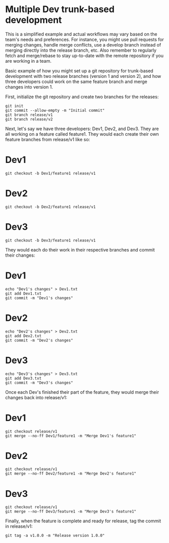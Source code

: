 # Multiple Dev trunk-based development

This is a simplified example and actual workflows may vary based on the team's needs and preferences. For instance, you might use pull requests for merging changes, handle merge conflicts, use a develop branch instead of merging directly into the release branch, etc. Also remember to regularly fetch and merge/rebase to stay up-to-date with the remote repository if you are working in a team.

Basic example of how you might set up a git repository for trunk-based development with two release branches (version 1 and version 2), and how three developers could work on the same feature branch and merge changes into version 1.

First, initialize the git repository and create two branches for the releases:
```
git init
git commit --allow-empty -m "Initial commit"
git branch release/v1
git branch release/v2
```

Next, let's say we have three developers: Dev1, Dev2, and Dev3. They are all working on a feature called feature1. They would each create their own feature branches from release/v1 like so:

# Dev1
```git checkout -b Dev1/feature1 release/v1```

# Dev2
```git checkout -b Dev2/feature1 release/v1```

# Dev3
```git checkout -b Dev3/feature1 release/v1```

They would each do their work in their respective branches and commit their changes:

# Dev1
```
echo "Dev1's changes" > Dev1.txt
git add Dev1.txt
git commit -m "Dev1's changes"
```
# Dev2
```
echo "Dev2's changes" > Dev2.txt
git add Dev2.txt
git commit -m "Dev2's changes"
```
# Dev3
```
echo "Dev3's changes" > Dev3.txt
git add Dev3.txt
git commit -m "Dev3's changes"
```

Once each Dev's finished their part of the feature, they would merge their changes back into release/v1:

# Dev1
```
git checkout release/v1
git merge --no-ff Dev1/feature1 -m "Merge Dev1's feature1"
```

# Dev2
```
git checkout release/v1
git merge --no-ff Dev2/feature1 -m "Merge Dev2's feature1"
```

# Dev3
```
git checkout release/v1
git merge --no-ff Dev3/feature1 -m "Merge Dev3's feature1"
```

Finally, when the feature is complete and ready for release, tag the commit in release/v1:
```
git tag -a v1.0.0 -m "Release version 1.0.0"
```